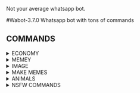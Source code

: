 Not your average whatsapp bot. 

#Wabot-3.7.0
Whatsapp bot with tons of commands

## COMMANDS
<details> 
  <summary>ECONOMY</summary>
   bal, beg, gamble, rob, gib, dep, with
</details>

<details> 
  <summary>MEMEY</summary>
   memes, animemes, mlmemes(marvel)
</details>

<details> 
  <summary>IMAGE</summary>
  imghitler, imgtrash, imgdlt, imgshit, imgslap
</details>

<details> 
  <summary>MAKE MEMES</summary>
  mdrake(drake meme template), mworth, mgru, mdisbf, mdisgirl
</details>

<details> 
  <summary>ANIMALS</summary>
  cats, dogs
</details>

<details> 
  <summary>NSFW COMMANDS</summary>
  sendd*ck(send dickpics to someone), sendb**ba(send boobs), \n**IMAGE** - b**bs, p*ssy, cum, ass, lesbian, milfs, kimono, egirl, asian, hentai, r34
</details>

